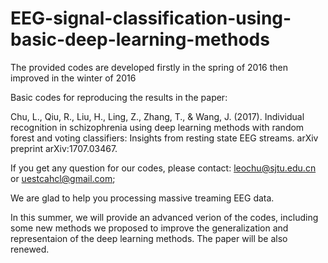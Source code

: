 # EEG-signal-classification-using-basic-deep-learning-methods



The provided codes are developed firstly in the spring of 2016 then improved in the winter of 2016


Basic codes for reproducing the results in the paper:


Chu, L., Qiu, R., Liu, H., Ling, Z., Zhang, T., & Wang, J. (2017). Individual recognition in schizophrenia using deep
learning methods with random forest and voting classifiers: Insights from resting state EEG streams. arXiv preprint arXiv:1707.03467.




If you get any question for our codes, please contact: leochu@sjtu.edu.cn or uestcahcl@gmail.com;

We are glad to help you processing massive treaming EEG data.

In this summer, we will provide an advanced verion of the codes, including some new methods we proposed to improve the generalization and 
representaion of the deep learning methods. The paper will be also renewed. 





